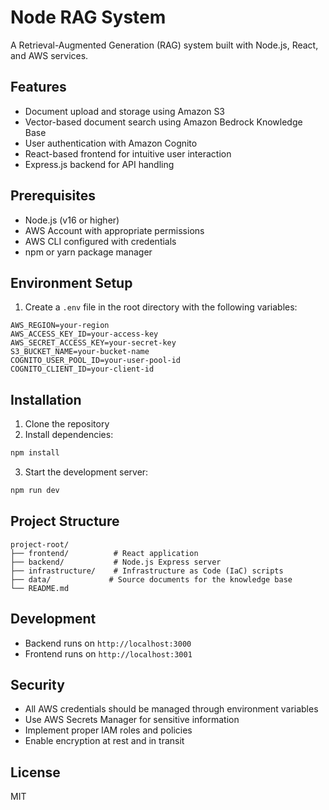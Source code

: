 # Node RAG System

A Retrieval-Augmented Generation (RAG) system built with Node.js, React, and AWS services.

## Features

- Document upload and storage using Amazon S3
- Vector-based document search using Amazon Bedrock Knowledge Base
- User authentication with Amazon Cognito
- React-based frontend for intuitive user interaction
- Express.js backend for API handling

## Prerequisites

- Node.js (v16 or higher)
- AWS Account with appropriate permissions
- AWS CLI configured with credentials
- npm or yarn package manager

## Environment Setup

1. Create a `.env` file in the root directory with the following variables:
```env
AWS_REGION=your-region
AWS_ACCESS_KEY_ID=your-access-key
AWS_SECRET_ACCESS_KEY=your-secret-key
S3_BUCKET_NAME=your-bucket-name
COGNITO_USER_POOL_ID=your-user-pool-id
COGNITO_CLIENT_ID=your-client-id
```

## Installation

1. Clone the repository
2. Install dependencies:
```bash
npm install
```

3. Start the development server:
```bash
npm run dev
```

## Project Structure

```
project-root/
├── frontend/          # React application
├── backend/           # Node.js Express server
├── infrastructure/    # Infrastructure as Code (IaC) scripts
├── data/             # Source documents for the knowledge base
└── README.md
```

## Development

- Backend runs on `http://localhost:3000`
- Frontend runs on `http://localhost:3001`

## Security

- All AWS credentials should be managed through environment variables
- Use AWS Secrets Manager for sensitive information
- Implement proper IAM roles and policies
- Enable encryption at rest and in transit

## License

MIT 